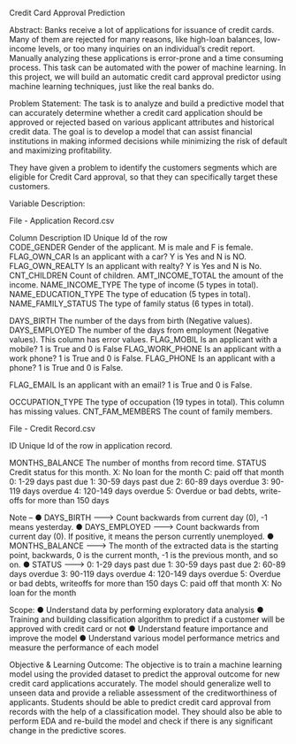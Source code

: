 Credit Card Approval Prediction

Abstract:
Banks receive a lot of applications for issuance of credit cards. Many of them are rejected for many reasons, like high-loan balances, low-income levels, or too many inquiries on an individual’s credit report. Manually analyzing these applications is error-prone and a time consuming process. This task can be automated with the power of machine learning. In this project, we will build an automatic credit card approval predictor using machine learning techniques, just like the real banks do. 
 
Problem Statement: 
The task is to analyze and build a predictive model that can accurately determine whether a credit card application should be approved or rejected based on various applicant attributes and historical credit data. The goal is to develop a model that can assist financial institutions in making informed decisions while minimizing the risk of default and maximizing profitability. 
 
They have given a problem to identify the customers segments which are eligible for Credit Card approval, so that they can specifically target these customers. 

Variable Description: 

File - Application Record.csv 
 
Column 	                                 Description 
 ID 	Unique Id of the row  
CODE_GENDER 	Gender of the applicant. M is male and F is female.  
FLAG_OWN_CAR	  Is an applicant with a car? Y is Yes and N is NO.
FLAG_OWN_REALTY 	Is an applicant with realty? Y is Yes and N is No. 
CNT_CHILDREN 	Count of children. 
AMT_INCOME_TOTAL 	the amount of the income. 
NAME_INCOME_TYPE 	The type of income (5 types in total). 
NAME_EDUCATION_TYPE 	The type of education (5 types in total). 
NAME_FAMILY_STATUS 	The type of family status (6 types in total). 
 
DAYS_BIRTH 	The number of the days from birth (Negative values). 
DAYS_EMPLOYED 	The number of the days from employment (Negative values). This column has error values. 
 FLAG_MOBIL 	Is an applicant with a mobile? 1 is True and 0 is False 
FLAG_WORK_PHONE 	Is an applicant with a work phone? 1 is True and 0 is False. 
FLAG_PHONE 	 Is an applicant with a phone? 1 is True and 0 is False. 
 
FLAG_EMAIL 	Is an applicant with an email? 1 is True and 0 is False.   
 
OCCUPATION_TYPE 	The type of occupation (19 types in total). This column has missing values. 
CNT_FAM_MEMBERS 	 The count of family members. 
 
File - Credit Record.csv 
 
ID 	Unique Id of the row in application record. 
 
MONTHS_BALANCE 	The number of months from record time. 
STATUS 	Credit status for this month. 
X: No loan for the month 
C: paid off that month 
0: 1-29 days past due 
1: 30-59 days past due 
2: 60-89 days overdue 
3: 90-119 days overdue 
4: 120-149 days overdue 
5: Overdue or bad debts, write-offs for more than 150 days 
 
Note – 
●	DAYS_BIRTH ---> Count backwards from current day (0), -1 means yesterday. 
●	DAYS_EMPLOYED ---> Count backwards from current day (0). If positive, it means the person currently unemployed. 
●	MONTHS_BALANCE ---> The month of the extracted data is the starting point, backwards, 0 is the current month, -1 is the previous month, and so on. 
●	STATUS ---> 0: 1-29 days past due 1: 30-59 days past due 2: 60-89 days overdue 3: 90-119 days overdue 4: 120-149 days overdue 5: Overdue or bad debts, writeoffs for more than 150 days C: paid off that month X: No loan for the month 
 

 
Scope: 
●	Understand data by performing exploratory data analysis 
●	Training and building classification algorithm to predict if a customer will be approved with credit card or not 
●	Understand feature importance and improve the model 
●	Understand various model performance metrics and measure the performance of each model 
 
   Objective & Learning Outcome: 
The objective is to train a machine learning model using the provided dataset to predict the approval outcome for new credit card applications accurately. The model should generalize well to unseen data and provide a reliable assessment of the creditworthiness of applicants. 
Students should be able to predict credit card approval from records with the help of a classification model. They should also be able to perform EDA and re-build the model and check if there is any significant change in the predictive scores. 

